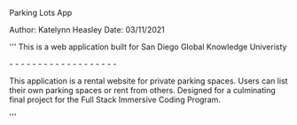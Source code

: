 Parking Lots App

Author: Katelynn Heasley
Date: 03/11/2021

'''
This is a web application built for San Diego Global Knowledge Univeristy

_-_ _-_ _-_ _-_ _-_ _-_ _-_ _-_ _-_ _-_ _-_ _-_ _-_ _-_ _-_ _-_ _-_ _-_ _-_


This application is a rental website for private parking spaces. Users can list their own parking spaces or rent from others. 
Designed for a culminating final project for the Full Stack Immersive Coding Program. 

'''

